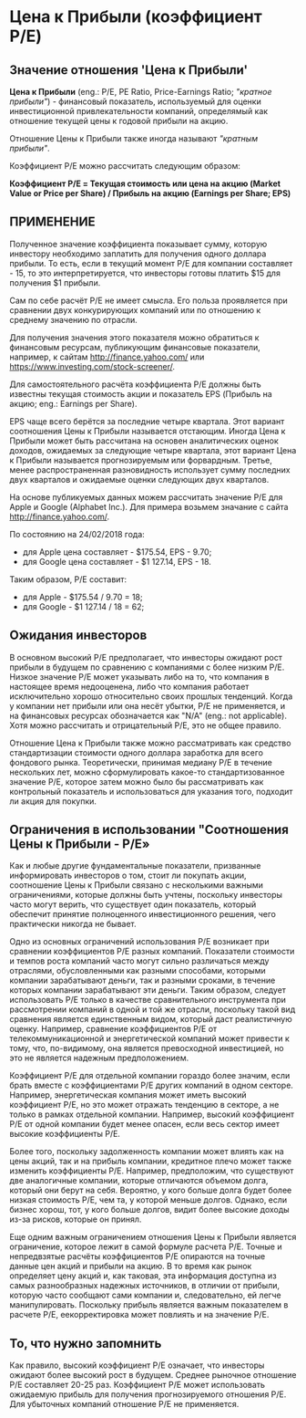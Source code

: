 # Цена к Прибыли (коэффициент P/E)

## Значение отношения 'Цена к Прибыли'

**Цена к Прибыли** (eng.: P/E, PE Ratio, Price-Earnings Ratio; *"кратное прибыли"*) - финансовый показатель, используемый для оценки инвестиционной привлекательности компаний, определямый как отношение текущей цены к годовой прибыли на акцию. 

Отношение Цены к Прибыли также иногда называют *"кратным прибыли"*.

Коэффициент P/E можно рассчитать следующим образом:

**Коэффициент P/E = Текущая стоимость или цена на акцию (Market Value or Price per Share) / Прибыль на акцию (Earnings per Share; EPS)**

## ПРИМЕНЕНИЕ
Полученное значение коэффициента показывает сумму, которую инвестору необходимо заплатить для получения одного доллара прибыли.
То есть, если в текущий момент P/E для компании составляет - 15, то это интерпретируется, что инвесторы готовы платить $15 для получения $1 прибыли.

Сам по себе расчёт P/E не имеет смысла. Его польза проявляется при сравнении двух конкурирующих компаний или по отношению к среднему значению по отрасли.

Для получения значения этого показателя можно обратиться к финансовым ресурсам, публикующим финансовые показатели, например, к сайтам http://finance.yahoo.com/ или https://www.investing.com/stock-screener/.

Для самостоятельного расчёта коэффициента P/E должны быть известны текущая стоимость акции и показатель EPS (Прибыль на акцию; eng.: Earnings per Share).

EPS чаще всего берётся за последние четыре квартала. Этот вариант соотношения Цены к Прибыли называется отстающим. Иногда Цена к Прибыли может быть рассчитана на основен аналитических оценок доходов, ожидаемых за следующие четыре квартала, этот вариант Цена к Прибыли называется прогнозируемым или форвардным. Третье, менее распространенная разновидность использует сумму последних двух кварталов и ожидаемые оценки следующих двух кварталов.

На основе публикуемых данных можем рассчитать значение P/E для Apple и Google (Alphabet Inc.).
Для примера возьмем значание с сайта http://finance.yahoo.com/.

По состоянию на 24/02/2018 года:
- для Apple цена составляет - $175.54, EPS - 9.70;
- для Google цена составляет - $1 127.14, EPS - 18.

Таким образом, P/E составит:
- для Apple - $175.54 / 9.70 = 18;
- для Google - $1 127.14 /  18 = 62;

## Ожидания инвесторов
В основном высокий P/E предполагает, что инвесторы ожидают рост прибыли в будущем по сравнению с компаниями с более низким P/E. Низкое значение P/E может указывать либо на то, что компания в настоящее время недооценена, либо что компания работает исключительно хорошо относительно своих прошлых тенденций. Когда у компании нет прибыли или она несёт убытки, P/E не применяется, и на финансовых ресурсах обозначается как "N/A" (eng.: not applicable). Хотя можно рассчитать и отрицательный P/E, это не общее правило.

Отношение Цена к Прибыли также можно рассматривать как средство стандартизации стоимости одного доллара заработка для всего фондового рынка. Теоретически, принимая медиану P/E в течение нескольких лет, можно сформулировать какое-то стандартизованное значение P/E, которое затем можно было бы рассматривать как контрольный показатель и использоваться для указания того, подходит ли акция для покупки.

## Ограничения в использовании "Соотношения Цены к Прибыли - P/E»
Как и любые другие фундаментальные показатели, призванные информировать инвесторов о том, стоит ли покупать акции, соотношение Цены к Прибыли связано с несколькими важными ограничениями, которые должны быть учтены, поскольку инвесторы часто могут верить, что существует один показатель, который обеспечит принятие полноценного инвестиционного решения, чего практически никогда не бывает.

Одно из основных ограничений использования P/E возникает при сравнении коэффициентов P/E разных компаний. Показатели стоимости и темпов роста компаний часто могут сильно различаться между отраслями, обусловленными как разными способами, которыми компании зарабатывают деньги, так и разными сроками, в течение которых компании зарабатывают эти деньги. Таким образом, следует использовать P/E только в качестве сравнительного инструмента при рассмотрении компаний в одной и той же отрасли, поскольку такой вид сравнения является единственным видом, который даст реалистичную оценку. Например, сравнение коэффициентов P/E от телекоммуникационной и энергетической компаний может привести к тому, что, по-видимому, она является превосходной инвестицией, но это не является надежным предположением.

Коэффициент P/E для отдельной компании гораздо более значим, если брать вместе с коэффициентами P/E других компаний в одном секторе. Например, энергетическая компания может иметь высокий коэффициент P/E, но это может отражать тенденцию в секторе, а не только в рамках отдельной компании. Например, высокий коэффициент P/E от одной компании будет менее опасен, если весь сектор имеет высокие коэффициенты P/E.

Более того, поскольку задолженность компании может влиять как на цены акций, так и на прибыль компании, кредитное плечо может также изменить коэффициенты P/E. Например, предположим, что существуют две аналогичные компании, которые отличаются объемом долга, который они берут на себя. Вероятно, у кого больше долга будет более низкая стоимость P/E, чем та, у которой меньше долгов. Однако, если бизнес хорош, тот, у кого больше долгов, видит более высокие доходы из-за рисков, которые он принял.

Еще одним важным ограничением отношения Цены к Прибыли является ограничение, которое лежит в самой формуле расчета P/E. Точные и непредвзятые расчёты коэффициентов Р/Е опираются на точные данные цен акций и прибыли на акцию. В то время как рынок определяет цену акций и, как таковая, эта информация доступна из самых разнообразных надежных источников, в отличии от прибыли, которую часто сообщают сами компании и, следовательно, ей легче манипулировать. Поскольку прибыль является важным показателем в расчете P/E, еекорректировка может повлиять и на значение P/E.

## То, что нужно запомнить
Как правило, высокий коэффициент P/E означает, что инвесторы ожидают более высокий рост в будущем.
Среднее рыночное отношение P/E составляет 20-25 раз.
Коэффициент P/E может использовать ожидаемую прибыль для получения прогнозируемого отношения P/E.
Для убыточных компаний отношение P/E не применяется.
